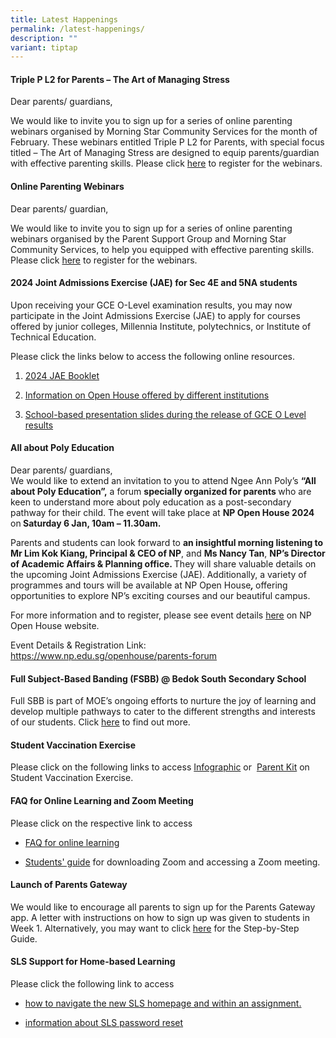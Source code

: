 ```yaml
---
title: Latest Happenings
permalink: /latest-happenings/
description: ""
variant: tiptap
---
```

<h4><strong>Triple P L2 for Parents – The Art of Managing Stress</strong></h4>
<p></p>
<p>Dear parents/ guardians,</p>
<p>We would like to invite you to sign up for a series of online parenting
webinars organised by Morning Star Community Services for the month of
February. These webinars entitled Triple P L2 for Parents, with special
focus titled – The Art of Managing Stress are designed to equip parents/guardian
with effective parenting skills. Please click <a href="https://www.morningstar.org.sg/triple-p/l2-sec-run-2/" rel="noopener noreferrer nofollow" target="_blank">here</a> to
register for the webinars.</p>
<p></p>
<h4><strong>Online Parenting Webinars</strong></h4>
<p>Dear parents/ guardian,</p>
<p>We would like to invite you to sign up for a series of online parenting
webinars organised by the Parent Support Group and Morning Star Community
Services, to help you equipped with effective parenting skills. Please
click <a href="https://go.gov.sg/morningstarwebinar12secrun1" rel="noopener noreferrer nofollow" target="_blank">here</a> to
register for the webinars.</p>
<h4><strong>2024 Joint Admissions Exercise (JAE) for Sec 4E and 5NA students</strong></h4>
<p>Upon receiving your GCE O-Level examination results, you may now participate
in the Joint Admissions Exercise (JAE) to apply for courses offered by
junior colleges, Millennia Institute, polytechnics, or Institute of Technical
Education.</p>
<p>Please click the links below to access the following online resources.</p>
<ol data-tight="true" class="tight">
<li>
<p><a href="https://go.gov.sg/2024jaebooklet" rel="noopener noreferrer nofollow" target="_blank">2024 JAE Booklet</a>
</p>
</li>
<li>
<p><a href="https://go.gov.sg/2024jaeopenhouses" rel="noopener noreferrer nofollow" target="_blank">Information on Open House offered by different institutions</a>
</p>
</li>
<li>
<p><a href="https://go.gov.sg/forstudentsolvlpresentationofresults2023" rel="noopener noreferrer nofollow" target="_blank">School-based presentation slides during the release of GCE O Level results</a>
</p>
</li>
</ol>
<h4><strong>All about Poly Education</strong></h4>
<p>Dear parents/ guardians,
<br>We would like to extend an invitation to you to attend Ngee Ann Poly’s <strong>“All about Poly Education”,</strong> a
forum <strong>specially organized for parents </strong>who are keen to understand
more about poly education as a post-secondary pathway for their child.
The event will take place at <strong>NP Open House 2024 </strong>on<strong> Saturday 6 Jan, 10am – 11.30am.</strong>
</p>
<p></p>
<p>Parents and students can look forward to <strong>an insightful morning listening to Mr Lim Kok Kiang, Principal &amp; CEO of NP</strong>,
and <strong>Ms Nancy Tan</strong>, <strong>NP’s Director of Academic Affairs &amp; Planning office. </strong>They
will share valuable details on the upcoming Joint Admissions Exercise (JAE).<strong><em> </em></strong>Additionally,
a variety of programmes and tours will be available at NP Open House<strong><em>, </em></strong>offering
opportunities to explore NP’s exciting courses and our beautiful campus.</p>
<p>For more information and to register, please see event details <a href="https://www.np.edu.sg/openhouse/parents-forum" rel="noopener noreferrer nofollow" target="_blank">here</a> on
NP Open House website.</p>
<p>Event Details &amp; Registration Link: <a href="https://www.np.edu.sg/openhouse/parents-forum" rel="noopener noreferrer nofollow" target="_blank">https://www.np.edu.sg/openhouse/parents-forum</a>
</p>
<h4><strong>Full Subject-Based Banding (FSBB) @ Bedok South Secondary School</strong></h4>
<p>Full SBB is part of MOE’s ongoing efforts to nurture the joy of learning
and develop multiple pathways to cater to the different strengths and interests
of our students.&nbsp;Click&nbsp;<a href="https://www.bedoksouthsec.moe.edu.sg/curriculum/full-subject-based-banding-fsbb/" rel="noopener noreferrer nofollow" target="_blank">here</a> to
find out more.</p>
<h4><strong>Student Vaccination Exercise</strong></h4>
<p>Please click on the following links to access&nbsp;<a href="/files/Infographic%20onStudent%20Vaccination%20Exercise.pdf" rel="noopener noreferrer nofollow" target="_blank">Infographic</a>&nbsp;or&nbsp;
<a href="/files/Parent%20Kit%20on%20StudentVaccinationExercise.pdf" rel="noopener noreferrer nofollow" target="_blank">Parent Kit</a>&nbsp;on Student Vaccination Exercise.</p>
<h4><strong>FAQ for Online Learning and Zoom Meeting</strong></h4>
<p>Please click on the respective link to access</p>
<ul data-tight="true" class="tight">
<li>
<p><a href="/files/FAQforonlinelearning.pdf" rel="noopener noreferrer nofollow" target="_blank">FAQ for online learning</a>
</p>
</li>
<li>
<p><a href="/files/Students'%20Guide%20to%20Video%20Conferencing%20with%20Teachers%20Using%20Zoom%20for%20HBL.pdf" rel="noopener noreferrer nofollow" target="_blank">Students' guide</a>&nbsp;for
downloading Zoom and accessing a Zoom meeting.</p>
</li>
</ul>
<h4><strong>Launch of Parents Gateway</strong></h4>
<p>We would like to encourage all parents to sign up for the Parents Gateway
app. A letter with instructions on how to sign up was given to students
in Week 1. Alternatively, you may want to click&nbsp;<a href="/files/Letter%20-%20Parents%20Gateway(BSSS).pdf" rel="noopener noreferrer nofollow" target="_blank">here</a>&nbsp;for
the Step-by-Step Guide.</p>
<h4><strong>SLS Support for Home-based Learning</strong></h4>
<p>Please click the following link to access</p>
<ul data-tight="true" class="tight">
<li>
<p><a href="/files/Student%20E-Poster%20for%20Navigation%20on%20SLS.pdf" rel="noopener noreferrer nofollow" target="_blank">how to navigate the new SLS homepage and within an assignment.</a>
</p>
</li>
<li>
<p><a href="https://www.bedoksouthsec.moe.edu.sg/student-development/home-based-learning-hbl/sls-support-for-home-based-learning/" rel="noopener noreferrer nofollow" target="_blank">information about SLS password reset</a>
</p>
</li>
</ul>
<p></p>